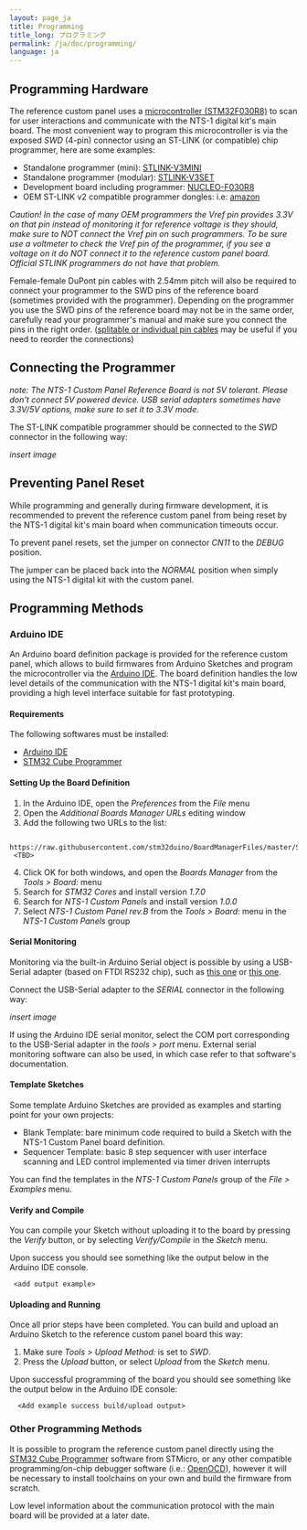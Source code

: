 ```yaml
---
layout: page_ja
title: Programming
title_long: プログラミング
permalink: /ja/doc/programming/
language: ja
---
```


## Programming Hardware

The reference custom panel uses a [microcontroller (STM32F030R8)](https://www.st.com/en/microcontrollers-microprocessors/stm32f030r8.html) to scan for user interactions and communicate with the NTS-1 digital kit's main board. The most convenient way to program this microcontroller is via the exposed _SWD_ (4-pin) connector using an ST-LINK (or compatible) chip programmer, here are some examples:

* Standalone programmer (mini): [STLINK-V3MINI](https://www.st.com/en/development-tools/stlink-v3mini.html)
* Standalone programmer (modular): [STLINK-V3SET](https://www.st.com/en/development-tools/stlink-v3set.html)
* Development board including programmer: [NUCLEO-F030R8](https://www.st.com/en/evaluation-tools/nucleo-f030r8.html)
* OEM ST-LINK v2 compatible programmer dongles: i.e: [amazon](https://www.amazon.com/dp/B01J7N3RE6/ref=cm_sw_r_tw_dp_U_x_nkh.DbGGFNB6N) 

_Caution! In the case of many OEM programmers the Vref pin provides 3.3V on that pin instead of monitoring it for reference voltage is they should, make sure to NOT connect the Vref pin on such programmers. To be sure use a voltmeter to check the Vref pin of the programmer, if you see a voltage on it do NOT connect it to the reference custom panel board. Official STLINK programmers do not have that problem._

Female-female DuPont pin cables with 2.54mm pitch will also be required to connect your programmer to the SWD pins of the reference board (sometimes provided with the programmer). Depending on the programmer you use the SWD pins of the reference board may not be in the same order, carefully read your programmer's manual and make sure you connect the pins in the right order. ([splitable or individual pin cables](https://www.amazon.com/40pcs-Female-2-54mm-Jumper-2x40pcs/dp/B00GSE2S98) may be useful if you need to reorder the connections)

## Connecting the Programmer

_note: The NTS-1 Custom Panel Reference Board is not 5V tolerant. Please don't connect 5V powered device. USB serial adapters sometimes have 3.3V/5V options, make sure to set it to 3.3V mode._

The ST-LINK compatible programmer should be connected to the _SWD_ connector in the following way:

_insert image_

## Preventing Panel Reset

While programming and generally during firmware development, it is recommended to prevent the reference custom panel from being reset by the NTS-1 digital kit's main board when communication timeouts occur.

To prevent panel resets, set the jumper on connector _CN11_ to the _DEBUG_ position.

The jumper can be placed back into the _NORMAL_ position when simply using the NTS-1 digital kit with the custom panel.

## Programming Methods

### Arduino IDE

An Arduino board definition package is provided for the reference custom panel, which allows to build firmwares from Arduino Sketches and program the microcontroller via the [Arduino IDE](https://www.arduino.cc/en/Main/Software). The board definition handles the low level details of the communication with the NTS-1 digital kit's main board, providing a high level interface suitable for fast prototyping.

#### Requirements

The following softwares must be installed:

* [Arduino IDE](https://www.arduino.cc/en/Main/Software)
* [STM32 Cube Programmer](https://www.st.com/en/development-tools/stm32cubeprog.html)

#### Setting Up the Board Definition

1. In the Arduino IDE, open the _Preferences_ from the _File_ menu
2. Open the _Additional Boards Manager URLs_ editing window
3. Add the following two URLs to the list:

```
 https://raw.githubusercontent.com/stm32duino/BoardManagerFiles/master/STM32/package_stm_index.json
 <TBD>
```

4. Click OK for both windows, and open the _Boards Manager_ from the _Tools > Board:_ menu
5. Search for _STM32 Cores_ and install version _1.7.0_
6. Search for _NTS-1 Custom Panels_ and install version _1.0.0_
7. Select _NTS-1 Custom Panel rev.B_ from the _Tools > Board:_ menu in the _NTS-1 Custom Panels_ group

#### Serial Monitoring

Monitoring via the built-in Arduino Serial object is possible by using a USB-Serial adapter (based on FTDI RS232 chip), such as [this one](https://www.mouser.jp/ProductDetail/FTDI/LC234X?qs=sGAEpiMZZMve4%2FbfQkoj%252BI%252BbU1q%2FCxfr%2FqVjw5o%252BdnQ%3D) or [this one](https://www.amazon.com/dp/B07TXVRQ7V/ref=cm_sw_r_tw_dp_U_x_2jh.DbQX9MS4Y).

Connect the USB-Serial adapter to the _SERIAL_ connector in the following way:

_insert image_

If using the Arduino IDE serial monitor, select the COM port corresponding to the USB-Serial adapter in the _tools > port_ menu. External serial monitoring software can also be used, in which case refer to that software's documentation.

#### Template Sketches

Some template Arduino Sketches are provided as examples and starting point for your own projects:

* Blank Template: bare minimum code required to build a Sketch with the NTS-1 Custom Panel board definition.
* Sequencer Template: basic 8 step sequencer with user interface scanning and LED control implemented via timer driven interrupts

You can find the templates in the _NTS-1 Custom Panels_ group of the _File > Examples_ menu.

#### Verify and Compile

You can compile your Sketch without uploading it to the board by pressing the _Verify_ button, or by selecting _Verify/Compile_ in the _Sketch_ menu.

Upon success you should see something like the output below in the Arduino IDE console.

```
 <add output example>
```

#### Uploading and Running

Once all prior steps have been completed. You can build and upload an Arduino Sketch to the reference custom panel board this way:

1. Make sure _Tools > Upload Method:_ is set to _SWD_.
2. Press the _Upload_ button, or select _Upload_ from the _Sketch_ menu.

Upon successful programming of the board you should see something like the output below in the Arduino IDE console:

```
  <Add example success build/upload output>
```

### Other Programming Methods

It is possible to program the reference custom panel directly using the [STM32 Cube Programmer](https://www.st.com/en/development-tools/stm32cubeprog.html) software from STMicro, or any other compatible programming/on-chip debugger software (i.e.: [OpenOCD](http://openocd.org/)), however it will be necessary to install toolchains on your own and build the firmware from scratch. 

Low level information about the communication protocol with the main board will be provided at a later date. 
